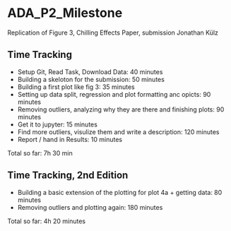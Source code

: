 # ADA_P2_Milestone
Replication of Figure 3, Chilling Effects Paper, submission Jonathan Külz

## Time Tracking
- Setup Git, Read Task, Download Data: 40 minutes
- Building a skeloton for the submission: 50 minutes
- Building a first plot like fig 3: 35 minutes
- Setting up data split, regression and plot formatting anc opicts: 90 minutes
- Removing outliers, analyzing why they are there and finishing plots: 90 minutes
- Get it to jupyter: 15 minutes
- Find more outliers, visulize them and write a description: 120 minutes
- Report / hand in Results: 10 minutes

Total so far: 7h 30 min

## Time Tracking, 2nd Edition
- Building a basic extension of the plotting for plot 4a + getting data: 80 minutes
- Removing outliers and plotting again: 180 minutes

Total so far: 4h 20 minutes
